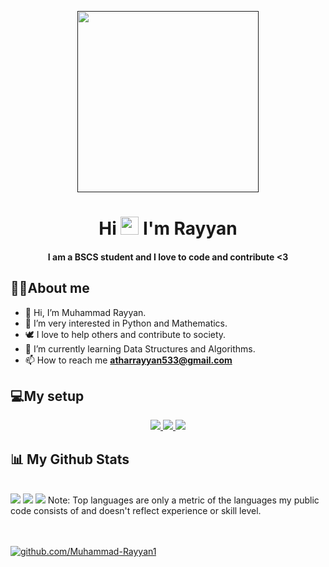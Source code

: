 <p align="center" > 
    <a href="" target="_blank"> <img height="290px"src="https://camo.githubusercontent.com/c1dcb74cc1c1835b1d716f5051499a2814c683c806b15f04b0eba492863703e9/68747470733a2f2f63646e2e6472696262626c652e636f6d2f75736572732f3733303730332f73637265656e73686f74732f363538313234332f6176656e746f2e676966"/> </a>
<p/>
<p/>

<h1 align="center">Hi <img src="https://raw.githubusercontent.com/MartinHeinz/MartinHeinz/master/wave.gif" width=29px"> I'm Rayyan</h1>
<h4 align="center">I am a BSCS student and I love to code and contribute <3</h4>

##  🙋‍♂️About me
  
- 👋 Hi, I’m Muhammad Rayyan.
- 👀 I’m very interested in Python and Mathematics.
- 🕊 I love to help others and contribute to society.
- 🌱 I’m currently learning Data Structures and Algorithms.
- 📫 How to reach me **atharrayyan533@gmail.com**


##  💻My setup
<p align="center"> 
    <a href="" target="_blank"> <img src="https://img.shields.io/badge/Windows-0078D6?style=for-the-badge&logo=windows&logoColor=white"/> </a>
    <a href="" target="_blank"> <img src="https://img.shields.io/badge/Intel-Core_i5_7th-0071C5?style=for-the-badge&logo=intel&logoColor=white"/> </a>
    <a href="" target="_blank"> <img src="https://camo.githubusercontent.com/55d09c07d331f85c42d9a292ec961b29899afd55151702f6d2d1a4dd30a8b107/68747470733a2f2f696d672e736869656c64732e696f2f62616467652f52414d2d3847422d2532333030373143352e7376673f267374796c653d666f722d7468652d6261646765266c6f676f436f6c6f723d7768697465"/> </a> 
    
</p>
  
  ## 📊 My Github Stats

  <br/>
    <img src="https://github-readme-stats.vercel.app/api?username=Muhammad-Rayyan1&theme=cobalt2">
    <img src="https://github-readme-streak-stats.herokuapp.com/?user=Muhammad-Rayyan1&theme=cobalt2">
    <img src="https://github-readme-stats.vercel.app/api/top-langs/?username=Muhammad-Rayyan1&theme=cobalt2">
  Note:</b> Top languages are only a metric of the languages my public code consists of and doesn't reflect experience or skill level.



<br/><br/>
<a href=https://github.com/Muhammad-Rayyan1><img src="https://img.shields.io/badge/-Follow%20me-blue" alt="github.com/Muhammad-Rayyan1">

